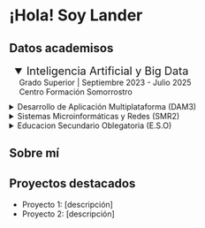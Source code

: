 # ¡Hola! Soy Lander

## Datos academisos 
<details open style="margin-bottom: 10px; padding-left: 10px;">
  <summary style="font-size: 20px;">Inteligencia Artificial y Big Data</summary>
  &nbsp;&nbsp;Grado Superior | Septiembre 2023 - Julio 2025 <br> 
  &nbsp;&nbsp;Centro Formación Somorrostro
</details>



<details >
  <summary>Desarrollo de Aplicación Multiplataforma (DAM3)</summary>
  
    Grado Superior | Septiembre 2023 - Julio 2025  
    Centro Formación Somorrostro
</details>

<details>
  <summary>Sistemas Microinformáticas y Redes (SMR2)</summary>
  
    Grado Medio | Septiembre 2021 - Junio 2023  
    Centro Formación Somorrostro
</details>

<details>
  <summary>Educacion Secundario Oblegatoria (E.S.O)</summary>
  
    Septiembre 2018 - Junio 2021
    Centro Formación Somorrostro
</details>




## Sobre mí


## Proyectos destacados 
- Proyecto 1: [descripción]
- Proyecto 2: [descripción]
